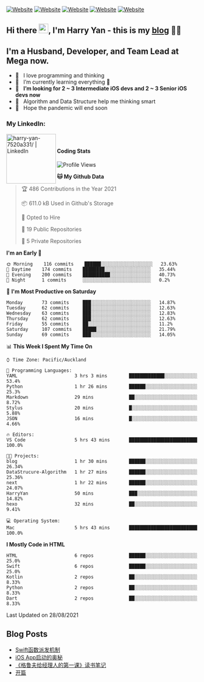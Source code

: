 [![Website](https://img.shields.io/badge/Swift-FA7343?style=for-the-badge&logo=swift&logoColor=white)](https://swift.org/blog/)
[![Website](https://img.shields.io/badge/Dart-0175C2?style=for-the-badge&logo=dart&logoColor=white)](https://dart.dev/tools/sdk)
[![Website](https://img.shields.io/badge/Kotlin-0095D5?&style=for-the-badge&logo=kotlin&logoColor=white)](https://developer.android.com/kotlin?gclid=CjwKCAjw1JeJBhB9EiwAV612yyBJK6NE-Iltekll2TQW2PnS4ijhe8gDua3nAh7o--FWFoWabiKBwxoCyfEQAvD_BwE&gclsrc=aw.ds)
[![Website](https://img.shields.io/badge/C%23-239120?style=for-the-badge&logo=c-sharp&logoColor=white)](https://docs.microsoft.com/en-us/dotnet/csharp/)
[![Website](https://img.shields.io/badge/Python-14354C?style=for-the-badge&logo=python&logoColor=white)](https://www.python.org/)

## Hi there <a href="https://harryyan.github.io"><img src="https://media.giphy.com/media/hvRJCLFzcasrR4ia7z/giphy.gif" width="25px"></a>, I'm Harry Yan - this is my [blog] 👨‍💻

## I'm a Husband, Developer, and Team Lead at Mega now.

- 🔭 &nbsp; I love programming and thinking
- 🌱 &nbsp; I’m currently learning everything 🤣
- 👯 &nbsp; **I’m looking for 2 ~ 3 Intermediate iOS devs and 2 ~ 3 Senior iOS devs now**
- 👻 &nbsp; Algorithm and Data Structure help me thinking smart
- 👺 &nbsp; Hope the pandemic will end soon


### My LinkedIn:
[<img align="left" alt="harry-yan-7520a331/ | LinkedIn" width="130" src="https://img.shields.io/badge/LinkedIn-0077B5?style=for-the-badge&logo=linkedin&logoColor=white" />][linkedin]

<br />

#### Coding Stats

<!--START_SECTION:waka-->
![Profile Views](http://img.shields.io/badge/Profile%20Views-275-blue)

**🐱 My Github Data** 

> 🏆 486 Contributions in the Year 2021
 > 
> 📦 611.0 kB Used in Github's Storage 
 > 
> 💼 Opted to Hire
 > 
> 📜 19 Public Repositories 
 > 
> 🔑 5 Private Repositories  
 > 
**I'm an Early 🐤** 

```text
🌞 Morning    116 commits    ██████░░░░░░░░░░░░░░░░░░░   23.63% 
🌆 Daytime    174 commits    ████████░░░░░░░░░░░░░░░░░   35.44% 
🌃 Evening    200 commits    ██████████░░░░░░░░░░░░░░░   40.73% 
🌙 Night      1 commits      ░░░░░░░░░░░░░░░░░░░░░░░░░   0.2%

```
📅 **I'm Most Productive on Saturday** 

```text
Monday       73 commits     ███░░░░░░░░░░░░░░░░░░░░░░   14.87% 
Tuesday      62 commits     ███░░░░░░░░░░░░░░░░░░░░░░   12.63% 
Wednesday    63 commits     ███░░░░░░░░░░░░░░░░░░░░░░   12.83% 
Thursday     62 commits     ███░░░░░░░░░░░░░░░░░░░░░░   12.63% 
Friday       55 commits     ██░░░░░░░░░░░░░░░░░░░░░░░   11.2% 
Saturday     107 commits    █████░░░░░░░░░░░░░░░░░░░░   21.79% 
Sunday       69 commits     ███░░░░░░░░░░░░░░░░░░░░░░   14.05%

```


📊 **This Week I Spent My Time On** 

```text
⌚︎ Time Zone: Pacific/Auckland

💬 Programming Languages: 
YAML                     3 hrs 3 mins        █████████████░░░░░░░░░░░░   53.4% 
Python                   1 hr 26 mins        ██████░░░░░░░░░░░░░░░░░░░   25.3% 
Markdown                 29 mins             ██░░░░░░░░░░░░░░░░░░░░░░░   8.72% 
Stylus                   20 mins             █░░░░░░░░░░░░░░░░░░░░░░░░   5.88% 
JSON                     16 mins             █░░░░░░░░░░░░░░░░░░░░░░░░   4.66%

🔥 Editors: 
VS Code                  5 hrs 43 mins       █████████████████████████   100.0%

🐱‍💻 Projects: 
blog                     1 hr 30 mins        ██████░░░░░░░░░░░░░░░░░░░   26.34% 
DataStrucure-Algorithm   1 hr 27 mins        ██████░░░░░░░░░░░░░░░░░░░   25.36% 
next                     1 hr 22 mins        ██████░░░░░░░░░░░░░░░░░░░   24.07% 
HarryYan                 50 mins             ███░░░░░░░░░░░░░░░░░░░░░░   14.82% 
hexo                     32 mins             ██░░░░░░░░░░░░░░░░░░░░░░░   9.41%

💻 Operating System: 
Mac                      5 hrs 43 mins       █████████████████████████   100.0%

```

**I Mostly Code in HTML** 

```text
HTML                     6 repos             ██████░░░░░░░░░░░░░░░░░░░   25.0% 
Swift                    6 repos             ██████░░░░░░░░░░░░░░░░░░░   25.0% 
Kotlin                   2 repos             ██░░░░░░░░░░░░░░░░░░░░░░░   8.33% 
Python                   2 repos             ██░░░░░░░░░░░░░░░░░░░░░░░   8.33% 
Dart                     2 repos             ██░░░░░░░░░░░░░░░░░░░░░░░   8.33%

```



 Last Updated on 28/08/2021
<!--END_SECTION:waka-->

## Blog Posts

<!-- BLOG-POST-LIST:START -->
- [Swift函数派发机制](https://harryyan.github.io/2021/08/27/Swift%E5%87%BD%E6%95%B0%E6%B4%BE%E5%8F%91%E6%9C%BA%E5%88%B6/)
- [iOS App启动的奥秘](https://harryyan.github.io/2021/04/20/iOS%20App%E5%90%AF%E5%8A%A8%E7%9A%84%E5%A5%A5%E7%A7%98/)
- [《格鲁夫给经理人的第一课》读书笔记](https://harryyan.github.io/2020/07/23/%E6%A0%BC%E9%B2%81%E5%A4%AB%E7%BB%99%E7%BB%8F%E7%90%86%E4%BA%BA%E7%9A%84%E7%AC%AC%E4%B8%80%E8%AF%BE%E8%AF%BB%E4%B9%A6%E7%AC%94%E8%AE%B0/)
- [开篇](https://harryyan.github.io/2019/04/19/%E5%BC%80%E7%AF%87%E5%AF%84%E8%AF%AD/)
<!-- BLOG-POST-LIST:END -->

[blog]: https://harryyan.github.io/
[linkedin]: https://linkedin.com/in/harry-yan-7520a331